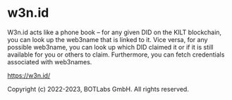 # w3n.id

W3n.id acts like a phone book – for any given DID on the KILT blockchain, you can look up the web3name that is linked to it. Vice versa, for any possible web3name, you can look up which DID claimed it or if it is still available for you or others to claim. Furthermore, you can fetch credentials associated with web3names.

https://w3n.id/

Copyright (c) 2022-2023, BOTLabs GmbH. All rights reserved.
